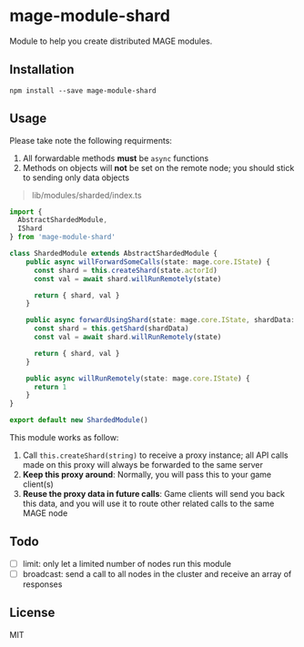 mage-module-shard
=================

Module to help you create distributed MAGE modules. 

Installation
-------------

```shell
npm install --save mage-module-shard
```

Usage
-----

Please take note the following requirments:

  1. All forwardable methods **must** be `async` functions
  2. Methods on objects will **not** be set on the remote node; you
     should stick to sending only data objects
 
> lib/modules/sharded/index.ts

```typescript
import {
  AbstractShardedModule,
  IShard
} from 'mage-module-shard'

class ShardedModule extends AbstractShardedModule {
    public async willForwardSomeCalls(state: mage.core.IState) {
      const shard = this.createShard(state.actorId)
      const val = await shard.willRunRemotely(state)

      return { shard, val }
    }

    public async forwardUsingShard(state: mage.core.IState, shardData: IShard) {
      const shard = this.getShard(shardData)
      const val = await shard.willRunRemotely(state)

      return { shard, val }
    }

    public async willRunRemotely(state: mage.core.IState) {
      return 1
    }
}

export default new ShardedModule()
```

This module works as follow:

  1. Call `this.createShard(string)` to receive a proxy instance; all API calls
     made on this proxy will always be forwarded to the same server
  2. **Keep this proxy around**: Normally, you will pass this to your game client(s)
  3. **Reuse the proxy data in future calls**: Game clients will send you back this data,
    and you will use it to route other related calls to the same MAGE node

Todo
----

  - [ ] limit: only let a limited number of nodes run this module
  - [ ] broadcast: send a call to all nodes in the cluster and receive an array of responses

License
-------

MIT
